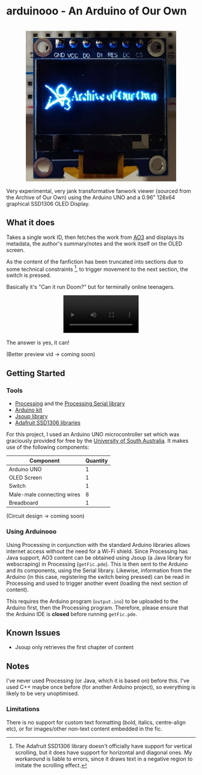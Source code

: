 # arduinooo - An Arduino of Our Own


<!-- PROJECT LOGO -->
<br />
<div align="center">
  <a href="https://github.com/phthallo/arduinooo">
    <img src="preview.jpg" alt="The AO3 Logo on the Arduino OLED screen" width="400" height="400">
  </a>
</div>


Very experimental, very jank transformative fanwork viewer (sourced from the Archive of Our Own) using the Arduino UNO and a 0.96" 128x64 graphical SSD1306 OLED Display. 

## What it does
Takes a single work ID, then fetches the work from [AO3](https://archiveofourown.org/) and displays its metadata, the author's summary/notes and the work itself on the OLED screen. 

As the content of the fanfiction has been truncated into sections due to some technical constraints [^1], to trigger movement to the next section, the switch is pressed. 

Basically it's "Can it run Doom?" but for terminally online teenagers. 

<div align = "center">
<video src="https://github.com/phthallo/arduinooo/assets/84078890/86c35268-9c28-4ed9-9690-4a78c1adfe1a" height="100"/></video>
</div>

The answer is yes, it can!

(Better preview vid -> coming soon)

## Getting Started
### Tools
* [Processing](https://processing.org/) and the [Processing Serial library](https://processing.org/reference/libraries/serial/index.html)
* [Arduino kit](https://www.arduino.cc/)
* [Jsoup library](https://jsoup.org/)
* [Adafruit SSD1306 libraries](https://learn.adafruit.com/monochrome-oled-breakouts/arduino-library-and-examples)

For this project, I used an Arduino UNO microcontroller set which was graciously provided for free by the [University of South Australia](https://study.unisa.edu.au/services-for-schools/experiences/curriculum-linked-education/gender-equity-in-stem/stem-girls-academy/). 
It makes use of the following components:

| Component | Quantity |
| --------- | -------- |
| Arduino UNO | 1 |
| OLED Screen | 1 | 
| Switch | 1 |
| Male-male connecting wires | 8 |
| Breadboard | 1 |

(Circuit design -> coming soon)

### Using Arduinooo
Using Processing in conjunction with the standard Arduino libraries allows internet access without the need for a Wi-Fi shield. Since Processing has Java support, AO3 content can be obtained using Jsoup (a Java library for webscraping) in Processing (`getFic.pde`). This is then sent to the Arduino and its components, using the Serial library. 
Likewise, information from the Arduino (in this case, registering the switch being pressed) can be read in Processing and used to trigger another event (loading the next section of content). 

This requires the Arduino program (`output.ino`) to be uploaded to the Arduino first, then the Processing program. 
Therefore, please ensure that the Arduino IDE is **closed** before running `getFic.pde`.
 
## Known Issues
* Jsoup only retrieves the first chapter of content 

## Notes
I've never used Processing (or Java, which it is based on) before this. I've used C++ maybe once before (for another Arduino project), so everything is likely to be very unoptimised.

### Limitations
There is no support for custom text formatting (bold, italics, centre-align etc), or for images/other non-text content embedded in the fic.  


[^1]: The Adafruit SSD1306 library doesn't officially have support for vertical scrolling, but it does have support for horizontal and diagonal ones. My workaround is liable to errors, since it draws text in a negative region to imitate the scrolling effect.
